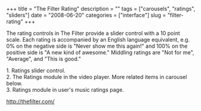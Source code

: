 +++
title = "The Filter Rating"
description = ""
tags = ["carousels", "ratings", "sliders"]
date = "2008-06-20"
categories = ["interface"]
slug = "filter-rating"
+++


<p>The rating controls in The Filter provide a slider control with a 10 point scale. Each rating is accompanied by an English language equivalent, e.g. 0% on the negative side is "Never show me this again!" and 100% on the positive side is "A new kind of awesome." Middling ratings are "Not for me", "Average", and "This is good."</p>
<div id="screens-full" class="clear"><div class="caption">1. Ratings slider control.</div><div class="fullimg clear"><a href="/media/interface/thefilter-rating-1.png" class="group" rel="group" title="1. Ratings slider control."><img src="/media/interface/thefilter-rating-1.png" alt="" class="img-responsive"></a></div></div><div id="screens-full" class="clear"><div class="caption">2. The Ratings module in the video player. More related items in carousel below.</div><div class="fullimg clear"><a href="/media/interface/thefilter-rating-2.png" class="group" rel="group" title="2. The Ratings module in the video player. More related items in carousel below."><img src="/media/interface/thefilter-rating-2.png" alt="" class="img-responsive"></a></div></div><div id="screens-full" class="clear"><div class="caption">3. Ratings module in user's music ratings page.</div><div class="fullimg clear"><a href="/media/interface/thefilter-rating-3.png" class="group" rel="group" title="3. Ratings module in user's music ratings page."><img src="/media/interface/thefilter-rating-3.png" alt="" class="img-responsive"></a></div></div>        
<p><a href="http://thefilter.com/">http://thefilter.com/</a></p>

